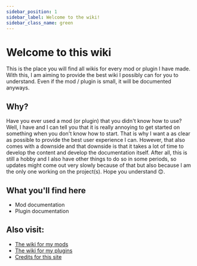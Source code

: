 ```yaml
---
sidebar_position: 1
sidebar_label: Welcome to the wiki!
sidebar_class_name: green
---
```



# Welcome to this wiki

This is the place you will find all wikis for every mod or plugin I have made. With this, I am aiming to provide the best wiki I possibly can for you to understand.
Even if the mod / plugin is small, it will be documented anyways.

## Why?
Have you ever used a mod (or plugin) that you didn't know how to use? Well, I have and I can tell you that it is really annoying to get started on something when you don't know how to start. That is why I want a as clear as possible to provide the best user experience I can. However, that also comes with a downside and that downside is that it takes a lot of time to develop the content and develop the documentation itself. After all, this is still a hobby and I also have other things to do so in some periods, so updates might come out very slowly because of that but also because I am the only one working on the project(s). Hope you understand 😊.

## What you'll find here
- Mod documentation
- Plugin documentation

## Also visit: 

- [The wiki for my mods](mods/index.md)
- [The wiki for my plugins](plugins/index.md)
- [Credits for this site](credits.md)